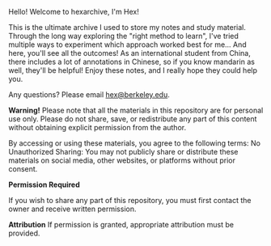 Hello!
Welcome to hexarchive, I'm Hex!

This is the ultimate archive I used to store my notes and study material.
Through the long way exploring the "right method to learn", I've tried multiple ways to experiment which approach worked best for me...
And here, you'll see all the outcomes!
As an international student from China, there includes a lot of annotations in Chinese, so if you know mandarin as well, they'll be helpful!
Enjoy these notes, and I really hope they could help you.

Any questions? Please email hex@berkeley.edu.

**Warning!**
Please note that all the materials in this repository are for personal use only. 
Please do not share, save, or redistribute any part of this content without obtaining explicit permission from the author.

By accessing or using these materials, you agree to the following terms:
No Unauthorized Sharing: You may not publicly share or distribute these materials on social media, other websites, or platforms without prior consent.

**Permission Required**

If you wish to share any part of this repository, you must first contact the owner and receive written permission.

**Attribution** 
If permission is granted, appropriate attribution must be provided.
